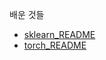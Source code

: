 배운 것들
- [sklearn_README](https://github.com/rbdus0715/Machine-Learning/blob/main/study/sklearn/sklearn.md)
- [torch_README](https://github.com/rbdus0715/Machine-Learning/blob/main/study/torch/torch.md)
